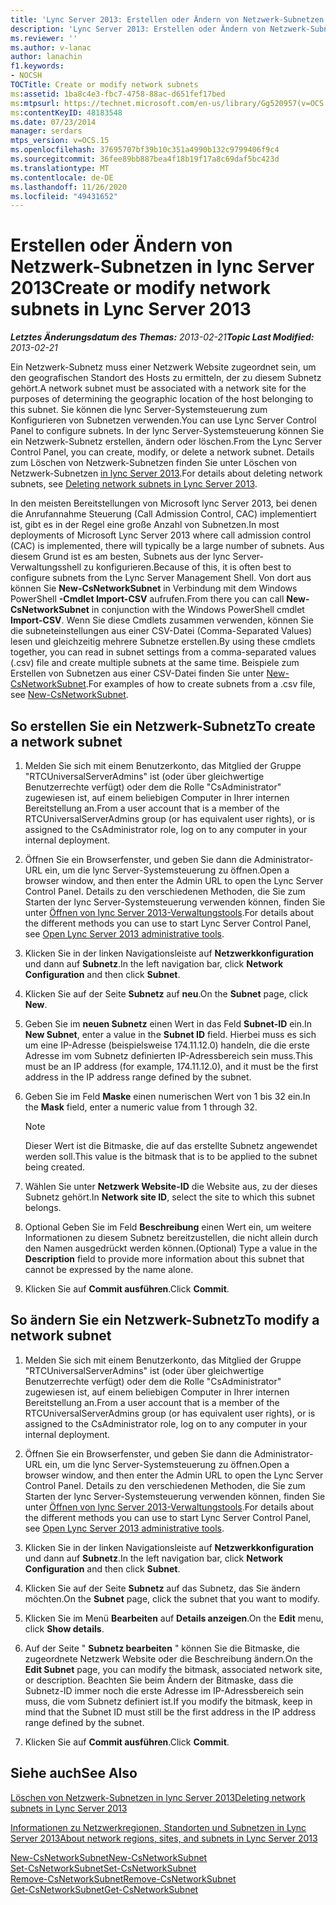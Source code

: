 ```yaml
---
title: 'Lync Server 2013: Erstellen oder Ändern von Netzwerk-Subnetzen'
description: 'Lync Server 2013: Erstellen oder Ändern von Netzwerk-Subnetzen'
ms.reviewer: ''
ms.author: v-lanac
author: lanachin
f1.keywords:
- NOCSH
TOCTitle: Create or modify network subnets
ms:assetid: 1ba8c4e3-fbc7-4758-88ac-d651fef17bed
ms:mtpsurl: https://technet.microsoft.com/en-us/library/Gg520957(v=OCS.15)
ms:contentKeyID: 48183548
ms.date: 07/23/2014
manager: serdars
mtps_version: v=OCS.15
ms.openlocfilehash: 37695707bf39b10c351a4990b132c9799406f9c4
ms.sourcegitcommit: 36fee89bb887bea4f18b19f17a8c69daf5bc423d
ms.translationtype: MT
ms.contentlocale: de-DE
ms.lasthandoff: 11/26/2020
ms.locfileid: "49431652"
---
```

# <a name="create-or-modify-network-subnets-in-lync-server-2013"></a><span data-ttu-id="5201d-103">Erstellen oder Ändern von Netzwerk-Subnetzen in lync Server 2013</span><span class="sxs-lookup"><span data-stu-id="5201d-103">Create or modify network subnets in Lync Server 2013</span></span>

<div data-xmlns="http://www.w3.org/1999/xhtml">

<div class="topic" data-xmlns="http://www.w3.org/1999/xhtml" data-msxsl="urn:schemas-microsoft-com:xslt" data-cs="https://msdn.microsoft.com/">

<div data-asp="https://msdn2.microsoft.com/asp">



</div>

<div id="mainSection">

<div id="mainBody"><span data-ttu-id="5201d-104">

<span> </span></span><span class="sxs-lookup"><span data-stu-id="5201d-104">

<span> </span></span></span>

<span data-ttu-id="5201d-105">_**Letztes Änderungsdatum des Themas:** 2013-02-21_</span><span class="sxs-lookup"><span data-stu-id="5201d-105">_**Topic Last Modified:** 2013-02-21_</span></span>

<span data-ttu-id="5201d-106">Ein Netzwerk-Subnetz muss einer Netzwerk Website zugeordnet sein, um den geografischen Standort des Hosts zu ermitteln, der zu diesem Subnetz gehört.</span><span class="sxs-lookup"><span data-stu-id="5201d-106">A network subnet must be associated with a network site for the purposes of determining the geographic location of the host belonging to this subnet.</span></span> <span data-ttu-id="5201d-107">Sie können die lync Server-Systemsteuerung zum Konfigurieren von Subnetzen verwenden.</span><span class="sxs-lookup"><span data-stu-id="5201d-107">You can use Lync Server Control Panel to configure subnets.</span></span> <span data-ttu-id="5201d-108">In der lync Server-Systemsteuerung können Sie ein Netzwerk-Subnetz erstellen, ändern oder löschen.</span><span class="sxs-lookup"><span data-stu-id="5201d-108">From the Lync Server Control Panel, you can create, modify, or delete a network subnet.</span></span> <span data-ttu-id="5201d-109">Details zum Löschen von Netzwerk-Subnetzen finden Sie unter Löschen von Netzwerk-Subnetzen [in lync Server 2013](lync-server-2013-deleting-network-subnets.md).</span><span class="sxs-lookup"><span data-stu-id="5201d-109">For details about deleting network subnets, see [Deleting network subnets in Lync Server 2013](lync-server-2013-deleting-network-subnets.md).</span></span>

<span data-ttu-id="5201d-110">In den meisten Bereitstellungen von Microsoft lync Server 2013, bei denen die Anrufannahme Steuerung (Call Admission Control, CAC) implementiert ist, gibt es in der Regel eine große Anzahl von Subnetzen.</span><span class="sxs-lookup"><span data-stu-id="5201d-110">In most deployments of Microsoft Lync Server 2013 where call admission control (CAC) is implemented, there will typically be a large number of subnets.</span></span> <span data-ttu-id="5201d-111">Aus diesem Grund ist es am besten, Subnets aus der lync Server-Verwaltungsshell zu konfigurieren.</span><span class="sxs-lookup"><span data-stu-id="5201d-111">Because of this, it is often best to configure subnets from the Lync Server Management Shell.</span></span> <span data-ttu-id="5201d-112">Von dort aus können Sie **New-CsNetworkSubnet** in Verbindung mit dem Windows PowerShell **-Cmdlet Import-CSV** aufrufen.</span><span class="sxs-lookup"><span data-stu-id="5201d-112">From there you can call **New-CsNetworkSubnet** in conjunction with the Windows PowerShell cmdlet **Import-CSV**.</span></span> <span data-ttu-id="5201d-113">Wenn Sie diese Cmdlets zusammen verwenden, können Sie die subneteinstellungen aus einer CSV-Datei (Comma-Separated Values) lesen und gleichzeitig mehrere Subnetze erstellen.</span><span class="sxs-lookup"><span data-stu-id="5201d-113">By using these cmdlets together, you can read in subnet settings from a comma-separated values (.csv) file and create multiple subnets at the same time.</span></span> <span data-ttu-id="5201d-114">Beispiele zum Erstellen von Subnetzen aus einer CSV-Datei finden Sie unter [New-CsNetworkSubnet](https://docs.microsoft.com/powershell/module/skype/New-CsNetworkSubnet).</span><span class="sxs-lookup"><span data-stu-id="5201d-114">For examples of how to create subnets from a .csv file, see [New-CsNetworkSubnet](https://docs.microsoft.com/powershell/module/skype/New-CsNetworkSubnet).</span></span>

<div>

## <a name="to-create-a-network-subnet"></a><span data-ttu-id="5201d-115">So erstellen Sie ein Netzwerk-Subnetz</span><span class="sxs-lookup"><span data-stu-id="5201d-115">To create a network subnet</span></span>

1.  <span data-ttu-id="5201d-116">Melden Sie sich mit einem Benutzerkonto, das Mitglied der Gruppe "RTCUniversalServerAdmins" ist (oder über gleichwertige Benutzerrechte verfügt) oder dem die Rolle "CsAdministrator" zugewiesen ist, auf einem beliebigen Computer in Ihrer internen Bereitstellung an.</span><span class="sxs-lookup"><span data-stu-id="5201d-116">From a user account that is a member of the RTCUniversalServerAdmins group (or has equivalent user rights), or is assigned to the CsAdministrator role, log on to any computer in your internal deployment.</span></span>

2.  <span data-ttu-id="5201d-117">Öffnen Sie ein Browserfenster, und geben Sie dann die Administrator-URL ein, um die lync Server-Systemsteuerung zu öffnen.</span><span class="sxs-lookup"><span data-stu-id="5201d-117">Open a browser window, and then enter the Admin URL to open the Lync Server Control Panel.</span></span> <span data-ttu-id="5201d-118">Details zu den verschiedenen Methoden, die Sie zum Starten der lync Server-Systemsteuerung verwenden können, finden Sie unter [Öffnen von lync Server 2013-Verwaltungstools](lync-server-2013-open-lync-server-administrative-tools.md).</span><span class="sxs-lookup"><span data-stu-id="5201d-118">For details about the different methods you can use to start Lync Server Control Panel, see [Open Lync Server 2013 administrative tools](lync-server-2013-open-lync-server-administrative-tools.md).</span></span>

3.  <span data-ttu-id="5201d-119">Klicken Sie in der linken Navigationsleiste auf **Netzwerkkonfiguration** und dann auf **Subnetz**.</span><span class="sxs-lookup"><span data-stu-id="5201d-119">In the left navigation bar, click **Network Configuration** and then click **Subnet**.</span></span>

4.  <span data-ttu-id="5201d-120">Klicken Sie auf der Seite **Subnetz** auf **neu**.</span><span class="sxs-lookup"><span data-stu-id="5201d-120">On the **Subnet** page, click **New**.</span></span>

5.  <span data-ttu-id="5201d-121">Geben Sie im **neuen Subnetz** einen Wert in das Feld **Subnet-ID** ein.</span><span class="sxs-lookup"><span data-stu-id="5201d-121">In **New Subnet**, enter a value in the **Subnet ID** field.</span></span> <span data-ttu-id="5201d-122">Hierbei muss es sich um eine IP-Adresse (beispielsweise 174.11.12.0) handeln, die die erste Adresse im vom Subnetz definierten IP-Adressbereich sein muss.</span><span class="sxs-lookup"><span data-stu-id="5201d-122">This must be an IP address (for example, 174.11.12.0), and it must be the first address in the IP address range defined by the subnet.</span></span>

6.  <span data-ttu-id="5201d-123">Geben Sie im Feld **Maske** einen numerischen Wert von 1 bis 32 ein.</span><span class="sxs-lookup"><span data-stu-id="5201d-123">In the **Mask** field, enter a numeric value from 1 through 32.</span></span>
    
    <div>
    

    > [!NOTE]  
    > <span data-ttu-id="5201d-124">Dieser Wert ist die Bitmaske, die auf das erstellte Subnetz angewendet werden soll.</span><span class="sxs-lookup"><span data-stu-id="5201d-124">This value is the bitmask that is to be applied to the subnet being created.</span></span>

    
    </div>

7.  <span data-ttu-id="5201d-125">Wählen Sie unter **Netzwerk Website-ID** die Website aus, zu der dieses Subnetz gehört.</span><span class="sxs-lookup"><span data-stu-id="5201d-125">In **Network site ID**, select the site to which this subnet belongs.</span></span>

8.  <span data-ttu-id="5201d-126">Optional Geben Sie im Feld **Beschreibung** einen Wert ein, um weitere Informationen zu diesem Subnetz bereitzustellen, die nicht allein durch den Namen ausgedrückt werden können.</span><span class="sxs-lookup"><span data-stu-id="5201d-126">(Optional) Type a value in the **Description** field to provide more information about this subnet that cannot be expressed by the name alone.</span></span>

9.  <span data-ttu-id="5201d-127">Klicken Sie auf **Commit ausführen**.</span><span class="sxs-lookup"><span data-stu-id="5201d-127">Click **Commit**.</span></span>

</div>

<div>

## <a name="to-modify-a-network-subnet"></a><span data-ttu-id="5201d-128">So ändern Sie ein Netzwerk-Subnetz</span><span class="sxs-lookup"><span data-stu-id="5201d-128">To modify a network subnet</span></span>

1.  <span data-ttu-id="5201d-129">Melden Sie sich mit einem Benutzerkonto, das Mitglied der Gruppe "RTCUniversalServerAdmins" ist (oder über gleichwertige Benutzerrechte verfügt) oder dem die Rolle "CsAdministrator" zugewiesen ist, auf einem beliebigen Computer in Ihrer internen Bereitstellung an.</span><span class="sxs-lookup"><span data-stu-id="5201d-129">From a user account that is a member of the RTCUniversalServerAdmins group (or has equivalent user rights), or is assigned to the CsAdministrator role, log on to any computer in your internal deployment.</span></span>

2.  <span data-ttu-id="5201d-130">Öffnen Sie ein Browserfenster, und geben Sie dann die Administrator-URL ein, um die lync Server-Systemsteuerung zu öffnen.</span><span class="sxs-lookup"><span data-stu-id="5201d-130">Open a browser window, and then enter the Admin URL to open the Lync Server Control Panel.</span></span> <span data-ttu-id="5201d-131">Details zu den verschiedenen Methoden, die Sie zum Starten der lync Server-Systemsteuerung verwenden können, finden Sie unter [Öffnen von lync Server 2013-Verwaltungstools](lync-server-2013-open-lync-server-administrative-tools.md).</span><span class="sxs-lookup"><span data-stu-id="5201d-131">For details about the different methods you can use to start Lync Server Control Panel, see [Open Lync Server 2013 administrative tools](lync-server-2013-open-lync-server-administrative-tools.md).</span></span>

3.  <span data-ttu-id="5201d-132">Klicken Sie in der linken Navigationsleiste auf **Netzwerkkonfiguration** und dann auf **Subnetz**.</span><span class="sxs-lookup"><span data-stu-id="5201d-132">In the left navigation bar, click **Network Configuration** and then click **Subnet**.</span></span>

4.  <span data-ttu-id="5201d-133">Klicken Sie auf der Seite **Subnetz** auf das Subnetz, das Sie ändern möchten.</span><span class="sxs-lookup"><span data-stu-id="5201d-133">On the **Subnet** page, click the subnet that you want to modify.</span></span>

5.  <span data-ttu-id="5201d-134">Klicken Sie im Menü **Bearbeiten** auf **Details anzeigen**.</span><span class="sxs-lookup"><span data-stu-id="5201d-134">On the **Edit** menu, click **Show details**.</span></span>

6.  <span data-ttu-id="5201d-135">Auf der Seite " **Subnetz bearbeiten** " können Sie die Bitmaske, die zugeordnete Netzwerk Website oder die Beschreibung ändern.</span><span class="sxs-lookup"><span data-stu-id="5201d-135">On the **Edit Subnet** page, you can modify the bitmask, associated network site, or description.</span></span> <span data-ttu-id="5201d-136">Beachten Sie beim Ändern der Bitmaske, dass die Subnetz-ID immer noch die erste Adresse im IP-Adressbereich sein muss, die vom Subnetz definiert ist.</span><span class="sxs-lookup"><span data-stu-id="5201d-136">If you modify the bitmask, keep in mind that the Subnet ID must still be the first address in the IP address range defined by the subnet.</span></span>

7.  <span data-ttu-id="5201d-137">Klicken Sie auf **Commit ausführen**.</span><span class="sxs-lookup"><span data-stu-id="5201d-137">Click **Commit**.</span></span>

</div>

<div>

## <a name="see-also"></a><span data-ttu-id="5201d-138">Siehe auch</span><span class="sxs-lookup"><span data-stu-id="5201d-138">See Also</span></span>


[<span data-ttu-id="5201d-139">Löschen von Netzwerk-Subnetzen in lync Server 2013</span><span class="sxs-lookup"><span data-stu-id="5201d-139">Deleting network subnets in Lync Server 2013</span></span>](lync-server-2013-deleting-network-subnets.md)  


[<span data-ttu-id="5201d-140">Informationen zu Netzwerkregionen, Standorten und Subnetzen in Lync Server 2013</span><span class="sxs-lookup"><span data-stu-id="5201d-140">About network regions, sites, and subnets in Lync Server 2013</span></span>](lync-server-2013-about-network-regions-sites-and-subnets.md)  


[<span data-ttu-id="5201d-141">New-CsNetworkSubnet</span><span class="sxs-lookup"><span data-stu-id="5201d-141">New-CsNetworkSubnet</span></span>](https://docs.microsoft.com/powershell/module/skype/New-CsNetworkSubnet)  
[<span data-ttu-id="5201d-142">Set-CsNetworkSubnet</span><span class="sxs-lookup"><span data-stu-id="5201d-142">Set-CsNetworkSubnet</span></span>](https://docs.microsoft.com/powershell/module/skype/Set-CsNetworkSubnet)  
[<span data-ttu-id="5201d-143">Remove-CsNetworkSubnet</span><span class="sxs-lookup"><span data-stu-id="5201d-143">Remove-CsNetworkSubnet</span></span>](https://docs.microsoft.com/powershell/module/skype/Remove-CsNetworkSubnet)  
[<span data-ttu-id="5201d-144">Get-CsNetworkSubnet</span><span class="sxs-lookup"><span data-stu-id="5201d-144">Get-CsNetworkSubnet</span></span>](https://docs.microsoft.com/powershell/module/skype/Get-CsNetworkSubnet)  
  

<span data-ttu-id="5201d-145"></div>

</div>

<span> </span>

</div>

</div>

</span><span class="sxs-lookup"><span data-stu-id="5201d-145"></div>

</div>

<span> </span>

</div>

</div>

</span></span></div>

